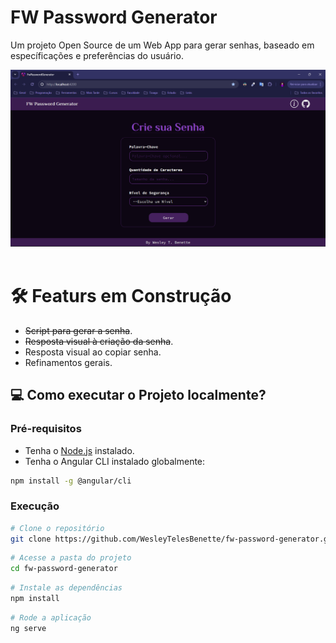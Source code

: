 # FW Password Generator

Um projeto Open Source de um Web App para gerar senhas, baseado em específicações e preferências do usuário.

![](https://github.com/WesleyTelesBenette/my-sources-for-docs/blob/main/fw-password-generator/preview.png)
<br/><br/>

# 🛠️ Featurs em Construção

- ~~Script para gerar a senha~~.
- ~~Resposta visual à criação da senha~~.
- Resposta visual ao copiar senha.
- Refinamentos gerais.


## 💻 Como executar o Projeto localmente?

### Pré-requisitos
- Tenha o [Node.js](https://nodejs.org/pt) instalado.
- Tenha o Angular CLI instalado globalmente:
```bash
npm install -g @angular/cli
```

### Execução
```bash
# Clone o repositório
git clone https://github.com/WesleyTelesBenette/fw-password-generator.git
```
```bash
# Acesse a pasta do projeto
cd fw-password-generator
```
```bash
# Instale as dependências
npm install
```
```bash
# Rode a aplicação
ng serve
```
<br/>
